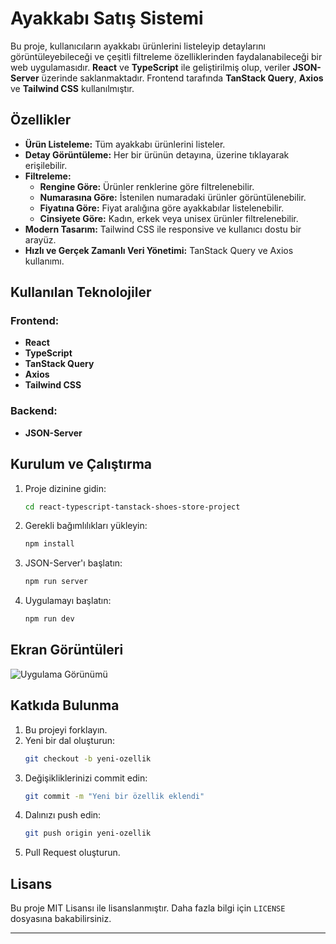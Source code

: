 # Ayakkabı Satış Sistemi

Bu proje, kullanıcıların ayakkabı ürünlerini listeleyip detaylarını görüntüleyebileceği ve çeşitli filtreleme özelliklerinden faydalanabileceği bir web uygulamasıdır. **React** ve **TypeScript** ile geliştirilmiş olup, veriler **JSON-Server** üzerinde saklanmaktadır. Frontend tarafında **TanStack Query**, **Axios** ve **Tailwind CSS** kullanılmıştır.

## Özellikler

- **Ürün Listeleme:** Tüm ayakkabı ürünlerini listeler.
- **Detay Görüntüleme:** Her bir ürünün detayına, üzerine tıklayarak erişilebilir.
- **Filtreleme:**
  - **Rengine Göre:** Ürünler renklerine göre filtrelenebilir.
  - **Numarasına Göre:** İstenilen numaradaki ürünler görüntülenebilir.
  - **Fiyatına Göre:** Fiyat aralığına göre ayakkabılar listelenebilir.
  - **Cinsiyete Göre:** Kadın, erkek veya unisex ürünler filtrelenebilir.
- **Modern Tasarım:** Tailwind CSS ile responsive ve kullanıcı dostu bir arayüz.
- **Hızlı ve Gerçek Zamanlı Veri Yönetimi:** TanStack Query ve Axios kullanımı.

## Kullanılan Teknolojiler

### Frontend:

- **React**
- **TypeScript**
- **TanStack Query**
- **Axios**
- **Tailwind CSS**

### Backend:

- **JSON-Server**

## Kurulum ve Çalıştırma

1. Proje dizinine gidin:
   ```bash
   cd react-typescript-tanstack-shoes-store-project
   ```
2. Gerekli bağımlılıkları yükleyin:

   ```bash
   npm install
   ```

3. JSON-Server'ı başlatın:
   ```bash
   npm run server
   ```
4. Uygulamayı başlatın:
   ```bash
   npm run dev
   ```

## Ekran Görüntüleri

![Uygulama Görünümü](./screenshots/ss.gif)

## Katkıda Bulunma

1. Bu projeyi forklayın.
2. Yeni bir dal oluşturun:
   ```bash
   git checkout -b yeni-ozellik
   ```
3. Değişikliklerinizi commit edin:
   ```bash
   git commit -m "Yeni bir özellik eklendi"
   ```
4. Dalınızı push edin:
   ```bash
   git push origin yeni-ozellik
   ```
5. Pull Request oluşturun.

## Lisans

Bu proje MIT Lisansı ile lisanslanmıştır. Daha fazla bilgi için `LICENSE` dosyasına bakabilirsiniz.

---
